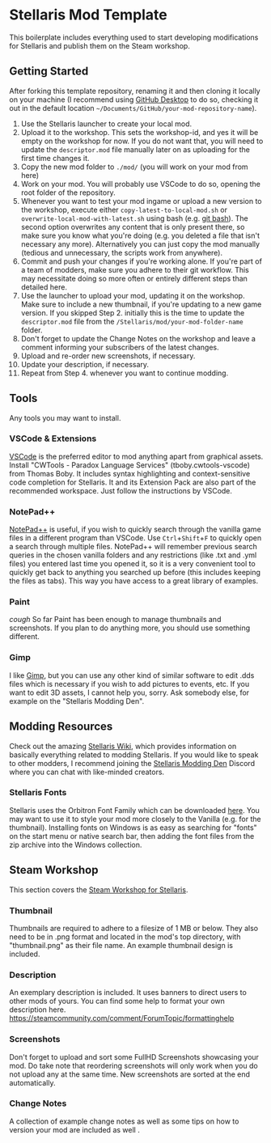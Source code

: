 # Stellaris Mod Template
This boilerplate includes everything used to start developing modifications for Stellaris and publish them on the Steam workshop.

## Getting Started
After forking this template repository, renaming it and then cloning it locally on your machine (I recommend using [GitHub Desktop](https://desktop.github.com/) to do so, checking it out in the default location `~/Documents/GitHub/your-mod-repository-name`).
1. Use the Stellaris launcher to create your local mod.
2. Upload it to the workshop. This sets the workshop-id, and yes it will be empty on the workshop for now. If you do not want that, you will need to update the `descriptor.mod` file manually later on as uploading for the first time changes it.
3. Copy the new mod folder to `./mod/` (you will work on your mod from here)
4. Work on your mod. You will probably use VSCode to do so, opening the root folder of the repository.
5. Whenever you want to test your mod ingame or upload a new version to the workshop, execute either `copy-latest-to-local-mod.sh` or `overwrite-local-mod-with-latest.sh` using bash (e.g. [git bash](https://git-scm.com/downloads)). The second option overwrites any content that is only present there, so make sure you know what you're doing (e.g. you deleted a file that isn't necessary any more). Alternatively you can just copy the mod manually (tedious and unnecessary, the scripts work from anywhere). 
6. Commit and push your changes if you're working alone. If you're part of a team of modders, make sure you adhere to their git workflow. This may necessitate doing so more often or entirely different steps than detailed here.
7. Use the launcher to upload your mod, updating it on the workshop. Make sure to include a new thumbnail, if you're updating to a new game version. If you skipped Step 2. initially this is the time to update the `descriptor.mod` file from the `/Stellaris/mod/your-mod-folder-name` folder.
8. Don't forget to update the Change Notes on the workshop and leave a comment informing your subscribers of the latest changes.
9. Upload and re-order new screenshots, if necessary.
10. Update your description, if necessary.
11. Repeat from Step 4. whenever you want to continue modding.

## Tools 
Any tools you may want to install.

### VSCode & Extensions
[VSCode](https://code.visualstudio.com/) is the preferred editor to mod anything apart from graphical assets.
Install "CWTools - Paradox Language Services" (tboby.cwtools-vscode) from Thomas Boby. It includes syntax highlighting and context-sensitive code completion for Stellaris.
It and its Extension Pack are also part of the recommended workspace. Just follow the instructions by VSCode.

### NotePad++
[NotePad++](https://notepad-plus-plus.org/downloads/) is useful, if you wish to quickly search through the vanilla game files in a different program than VSCode. Use `Ctrl`+`Shift`+`F` to quickly open a search through multiple files. NotePad++ will remember previous search queries in the chosen vanilla folders and any restrictions (like .txt and .yml files) you entered last time you opened it, so it is a very convenient tool to quickly get back to anything you searched up before (this includes keeping the files as tabs). This way you have access to a great library of examples.

### Paint
*cough* So far Paint has been enough to manage thumbnails and screenshots. If you plan to do anything more, you should use something different.

### Gimp
I like [Gimp](https://www.gimp.org/), but you can use any other kind of similar software to edit .dds files which is necessary if you wish to add pictures to events, etc.
If you want to edit 3D assets, I cannot help you, sorry. Ask somebody else, for example on the "Stellaris Modding Den".

## Modding Resources
Check out the amazing [Stellaris Wiki](https://stellaris.paradoxwikis.com/Modding), which provides information on basically everything related to modding Stellaris.
If you would like to speak to other modders, I recommend joining the [Stellaris Modding Den](https://discord.gg/CMjnnET) Discord where you can chat with like-minded creators.

### Stellaris Fonts
Stellaris uses the Orbitron Font Family which can be downloaded [here](https://fonts.google.com/specimen/Orbitron). You may want to use it to style your mod more closely to the Vanilla (e.g. for the thumbnail). Installing fonts on Windows is as easy as searching for "fonts" on the start menu or native search bar, then adding the font files from the zip archive into the Windows collection.

## Steam Workshop
This section covers the [Steam Workshop for Stellaris](https://steamcommunity.com/app/281990/workshop/).

### Thumbnail
Thumbnails are required to adhere to a filesize of 1 MB or below. 
They also need to be in .png format and located in the mod's top directory, with "thumbnail.png" as their file name.
An example thumbnail design is included.

### Description
An exemplary description is included. 
It uses banners to direct users to other mods of yours.
You can find some help to format your own description here.
https://steamcommunity.com/comment/ForumTopic/formattinghelp

### Screenshots
Don't forget to upload and sort some FullHD Screenshots showcasing your mod.
Do take note that reordering screenshots will only work when you do not upload any at the same time. 
New screenshots are sorted at the end automatically.

### Change Notes
A collection of example change notes as well as some tips on how to version your mod are included as well .